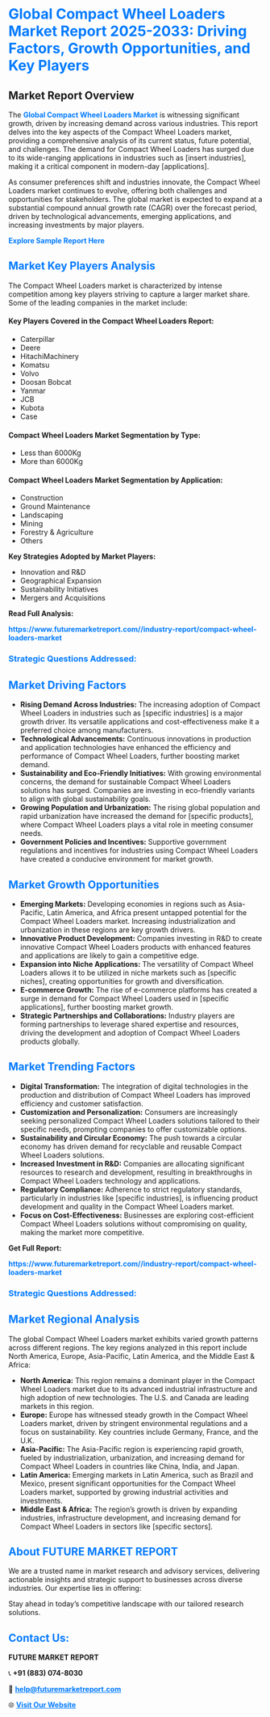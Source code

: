 <h1 style="color: #007BFF;">Global Compact Wheel Loaders Market Report 2025-2033: Driving Factors, Growth Opportunities, and Key Players</h1>

<section id="overview">
<h2>Market Report Overview</h2>
<p>The <a href="https://www.futuremarketreport.com//industry-report/compact-wheel-loaders-market" style="color: #007BFF; text-decoration: none;"><strong>Global Compact Wheel Loaders Market</strong></a> is witnessing significant growth, driven by increasing demand across various industries. This report delves into the key aspects of the Compact Wheel Loaders market, providing a comprehensive analysis of its current status, future potential, and challenges. The demand for Compact Wheel Loaders has surged due to its wide-ranging applications in industries such as [insert industries], making it a critical component in modern-day [applications].</p>
<p>As consumer preferences shift and industries innovate, the Compact Wheel Loaders market continues to evolve, offering both challenges and opportunities for stakeholders. The global market is expected to expand at a substantial compound annual growth rate (CAGR) over the forecast period, driven by technological advancements, emerging applications, and increasing investments by major players.</p>
</section>

<section id="overview">
<p><a href="https://www.futuremarketreport.com//request-sample/reportId=54299" style="color: #007BFF; text-decoration: none;"><strong>Explore Sample Report Here</strong></a></p>
</section>

<section id="key-players">
<h2 style="color: #007BFF;">Market Key Players Analysis</h2>
<p>The Compact Wheel Loaders market is characterized by intense competition among key players striving to capture a larger market share. Some of the leading companies in the market include:</p>
<h4>Key Players Covered in the Compact Wheel Loaders Report:</h4>
<ul><li>Caterpillar</li><li>Deere</li><li>HitachiMachinery</li><li>Komatsu</li><li>Volvo</li><li>Doosan Bobcat</li><li>Yanmar</li><li>JCB</li><li>Kubota</li><li>Case</li></ul>
<h4>Compact Wheel Loaders Market Segmentation by Type:</h4>
<ul><li>Less than 6000Kg</li><li>More than 6000Kg</li></ul>

<h4>Compact Wheel Loaders Market Segmentation by Application:</h4>
<ul><li>Construction</li><li>Ground Maintenance</li><li>Landscaping</li><li>Mining</li><li>Forestry &amp; Agriculture</li><li>Others</li></ul>
<p><strong>Key Strategies Adopted by Market Players:</strong></p>
<ul>
<li>Innovation and R&D</li>
<li>Geographical Expansion</li>
<li>Sustainability Initiatives</li>
<li>Mergers and Acquisitions</li>
</ul>
</section>

<section>
<p><strong>Read Full Analysis: </strong></p><a href="https://www.futuremarketreport.com//industry-report/compact-wheel-loaders-market" style="color: #007BFF; text-decoration: none;"><strong>https://www.futuremarketreport.com//industry-report/compact-wheel-loaders-market</strong></a>
<h3 style="color: #007BFF;">Strategic Questions Addressed:</h3>
</section>

<section id="driving-factors">
<h2 style="color: #007BFF;">Market Driving Factors</h2>
<ul>
<li><strong>Rising Demand Across Industries:</strong> The increasing adoption of Compact Wheel Loaders in industries such as [specific industries] is a major growth driver. Its versatile applications and cost-effectiveness make it a preferred choice among manufacturers.</li>
<li><strong>Technological Advancements:</strong> Continuous innovations in production and application technologies have enhanced the efficiency and performance of Compact Wheel Loaders, further boosting market demand.</li>
<li><strong>Sustainability and Eco-Friendly Initiatives:</strong> With growing environmental concerns, the demand for sustainable Compact Wheel Loaders solutions has surged. Companies are investing in eco-friendly variants to align with global sustainability goals.</li>
<li><strong>Growing Population and Urbanization:</strong> The rising global population and rapid urbanization have increased the demand for [specific products], where Compact Wheel Loaders plays a vital role in meeting consumer needs.</li>
<li><strong>Government Policies and Incentives:</strong> Supportive government regulations and incentives for industries using Compact Wheel Loaders have created a conducive environment for market growth.</li>
</ul>
</section>

<section id="growth-opportunities">
<h2 style="color: #007BFF;">Market Growth Opportunities</h2>
<ul>
<li><strong>Emerging Markets:</strong> Developing economies in regions such as Asia-Pacific, Latin America, and Africa present untapped potential for the Compact Wheel Loaders market. Increasing industrialization and urbanization in these regions are key growth drivers.</li>
<li><strong>Innovative Product Development:</strong> Companies investing in R&D to create innovative Compact Wheel Loaders products with enhanced features and applications are likely to gain a competitive edge.</li>
<li><strong>Expansion into Niche Applications:</strong> The versatility of Compact Wheel Loaders allows it to be utilized in niche markets such as [specific niches], creating opportunities for growth and diversification.</li>
<li><strong>E-commerce Growth:</strong> The rise of e-commerce platforms has created a surge in demand for Compact Wheel Loaders used in [specific applications], further boosting market growth.</li>
<li><strong>Strategic Partnerships and Collaborations:</strong> Industry players are forming partnerships to leverage shared expertise and resources, driving the development and adoption of Compact Wheel Loaders products globally.</li>
</ul>
</section>

<section id="trending-factors">
<h2 style="color: #007BFF;">Market Trending Factors</h2>
<ul>
<li><strong>Digital Transformation:</strong> The integration of digital technologies in the production and distribution of Compact Wheel Loaders has improved efficiency and customer satisfaction.</li>
<li><strong>Customization and Personalization:</strong> Consumers are increasingly seeking personalized Compact Wheel Loaders solutions tailored to their specific needs, prompting companies to offer customizable options.</li>
<li><strong>Sustainability and Circular Economy:</strong> The push towards a circular economy has driven demand for recyclable and reusable Compact Wheel Loaders solutions.</li>
<li><strong>Increased Investment in R&D:</strong> Companies are allocating significant resources to research and development, resulting in breakthroughs in Compact Wheel Loaders technology and applications.</li>
<li><strong>Regulatory Compliance:</strong> Adherence to strict regulatory standards, particularly in industries like [specific industries], is influencing product development and quality in the Compact Wheel Loaders market.</li>
<li><strong>Focus on Cost-Effectiveness:</strong> Businesses are exploring cost-efficient Compact Wheel Loaders solutions without compromising on quality, making the market more competitive.</li>
</ul>
</section>

<section>
<p><strong>Get Full Report: </strong></p><a href="https://www.futuremarketreport.com//industry-report/compact-wheel-loaders-market" style="color: #007BFF; text-decoration: none;"><strong>https://www.futuremarketreport.com//industry-report/compact-wheel-loaders-market</strong></a>
<h3 style="color: #007BFF;">Strategic Questions Addressed:</h3>
</section>


<section id="regional-analysis">
<h2 style="color: #007BFF;">Market Regional Analysis</h2>
<p>The global Compact Wheel Loaders market exhibits varied growth patterns across different regions. The key regions analyzed in this report include North America, Europe, Asia-Pacific, Latin America, and the Middle East & Africa:</p>
<ul>
<li><strong>North America:</strong> This region remains a dominant player in the Compact Wheel Loaders market due to its advanced industrial infrastructure and high adoption of new technologies. The U.S. and Canada are leading markets in this region.</li>
<li><strong>Europe:</strong> Europe has witnessed steady growth in the Compact Wheel Loaders market, driven by stringent environmental regulations and a focus on sustainability. Key countries include Germany, France, and the U.K.</li>
<li><strong>Asia-Pacific:</strong> The Asia-Pacific region is experiencing rapid growth, fueled by industrialization, urbanization, and increasing demand for Compact Wheel Loaders in countries like China, India, and Japan.</li>
<li><strong>Latin America:</strong> Emerging markets in Latin America, such as Brazil and Mexico, present significant opportunities for the Compact Wheel Loaders market, supported by growing industrial activities and investments.</li>
<li><strong>Middle East & Africa:</strong> The region’s growth is driven by expanding industries, infrastructure development, and increasing demand for Compact Wheel Loaders in sectors like [specific sectors].</li>
</ul>
</section>

<footer>
<h2 style="color: #007BFF;">About FUTURE MARKET REPORT</h2>
<p>We are a trusted name in market research and advisory services, delivering actionable insights and strategic support to businesses across diverse industries. Our expertise lies in offering:</p>

<p>Stay ahead in today’s competitive landscape with our tailored research solutions.</p>

<h2 style="color: #007BFF;">Contact Us:</h2>
<p><strong>FUTURE MARKET REPORT</strong></p>
<p>📞 <strong>+91 (883) 074-8030</strong></p>
<p>📧 <strong><a href="mailto:help@futuremarketreport.com" style="color: #007BFF;">help@futuremarketreport.com</a></strong></p>
<p>🌐 <strong><a href="https://www.futuremarketreport.com/" style="color: #007BFF;">Visit Our Website</a></strong></p>
</footer>